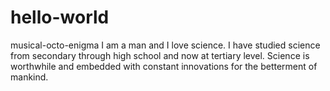 # hello-world
musical-octo-enigma
I am a man and I love science. I have studied science from secondary through high school and now at tertiary level. Science is worthwhile and embedded with constant innovations for the betterment of mankind.

